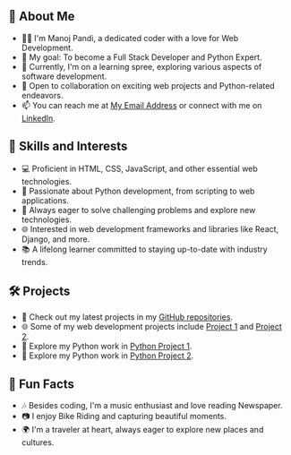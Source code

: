 <!-- Hey there! I'm Manoj Pandi, a passionate developer on a journey to becoming a Full Stack Developer and Python enthusiast. Welcome to my GitHub profile! -->

## 👋 About Me

- 👨‍💻 I'm Manoj Pandi, a dedicated coder with a love for Web Development.
- 🌟 My goal: To become a Full Stack Developer and Python Expert.
- 🌱 Currently, I'm on a learning spree, exploring various aspects of software development.
- 💬 Open to collaboration on exciting web projects and Python-related endeavors.
- 📫 You can reach me at [My Email Address](mailto:manoj461401@gmail.com.com) or connect with me on [LinkedIn](https://www.linkedin.com/in/a-manoj-pandi461/).

## 🚀 Skills and Interests

- 💻 Proficient in HTML, CSS, JavaScript, and other essential web technologies.
- 🐍 Passionate about Python development, from scripting to web applications.
- 🧩 Always eager to solve challenging problems and explore new technologies.
- 🌐 Interested in web development frameworks and libraries like React, Django, and more.
- 📚 A lifelong learner committed to staying up-to-date with industry trends.

## 🛠️ Projects

- 🔨 Check out my latest projects in my [GitHub repositories](https://github.com/manoj-pandi).
- 🌐 Some of my web development projects include [Project 1](https://github.com/manoj-pandi/Travellers-Tales) and [Project 2](https://github.com/manoj-pandi/website).
- 🐍 Explore my Python work in [Python Project 1](https://github.com/manoj-pandi/Chatbot-GUI).
- 🐍 Explore my Python work in [Python Project 2](https://github.com/manoj-pandi/GitHub_Coursera).

## 🌟 Fun Facts

- 🎶 Besides coding, I'm a music enthusiast and love reading Newspaper.
- 📷 I enjoy Bike Riding and capturing beautiful moments.
- 🌍 I'm a traveler at heart, always eager to explore new places and cultures.




